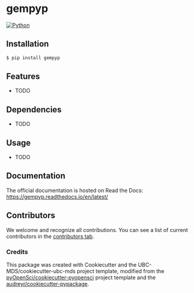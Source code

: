 # gempyp

[![Python](https://img.shields.io/badge/python-3.10.4-blue)]()


## Installation

```powershell
$ pip install gempyp
```

## Features

- TODO

## Dependencies

- TODO

## Usage

- TODO

## Documentation

The official documentation is hosted on Read the Docs: https://gempyp.readthedocs.io/en/latest/

## Contributors

We welcome and recognize all contributions. You can see a list of current contributors in the [contributors tab](https://github.com/Gemini-Solutions/gempyp/).

### Credits

This package was created with Cookiecutter and the UBC-MDS/cookiecutter-ubc-mds project template, modified from the [pyOpenSci/cookiecutter-pyopensci](https://github.com/pyOpenSci/cookiecutter-pyopensci) project template and the [audreyr/cookiecutter-pypackage](https://github.com/audreyr/cookiecutter-pypackage).
